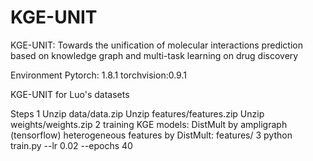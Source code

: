 # KGE-UNIT


KGE-UNIT: Towards the unification of molecular interactions prediction based on knowledge graph and multi-task learning on drug discovery


Environment
Pytorch: 1.8.1
torchvision:0.9.1

KGE-UNIT for Luo's datasets


Steps
1 Unzip data/data.zip
  Unzip features/features.zip
  Unzip weights/weights.zip
2 training KGE models: DistMult by ampligraph (tensorflow)
heterogeneous features by DistMult: features/
3 python train.py --lr 0.02 --epochs 40




